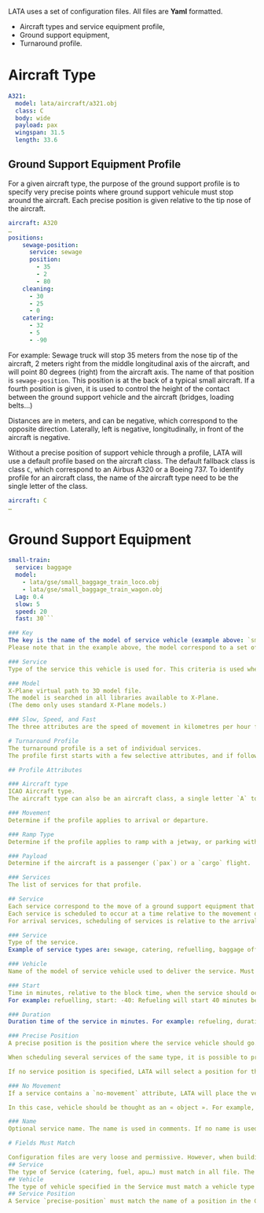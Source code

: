 LATA uses a set of configuration files. All files are **Yaml** formatted.

- Aircraft types and service equipment profile,
- Ground support equipment,
- Turnaround profile.
# Aircraft Type

```yaml
A321:
  model: lata/aircraft/a321.obj
  class: C
  body: wide
  payload: pax
  wingspan: 31.5
  length: 33.6
```

## Ground Support Equipment Profile
For a given aircraft type, the purpose of the ground support profile is to specify very precise points where ground support vehicule must stop around the aircraft.
Each precise position is given relative to the tip nose of the aircraft.


```yaml
aircraft: A320
…
positions:
    sewage-position:
      service: sewage
      position:
        - 35
        - 2
        - 80
    cleaning:
      - 30
      - 25
      - 0
    catering:
      - 32
      - 5
      - -90
```

For example: Sewage truck will stop 35 meters from the nose tip of the aircraft, 2 meters right from the middle longitudinal axis of the aircraft, and will point 80 degrees (right) from the aircraft axis. The name of that position is `sewage-position`. This position is at the back of a typical small aircraft. If a fourth position is given, it is used to control the height of the contact between the ground support vehicle and the aircraft (bridges, loading belts…)

Distances are in meters, and can be negative, which correspond to the opposite direction. Laterally, left is negative, longitudinally, in front of the aircraft is negative.

Without a precise position of support vehicle through a profile, LATA will use a default profile based on the aircraft class. The default fallback class is class `C`, which correspond to an Airbus A320 or a Boeing 737. To identify profile for an aircraft class, the name of the aircraft type need to be the single letter of the class.

```yaml
aircraft: C
…
```

# Ground Support Equipment

```yaml
small-train:
  service: baggage
  model:
    - lata/gse/small_baggage_train_loco.obj
    - lata/gse/small_baggage_train_wagon.obj
  Lag: 0.4
  slow: 5
  speed: 20
  fast: 30```

### Key
The key is the name of the model of service vehicle (example above: `small-train`).
Please note that in the example above, the model correspond to a set of more than one object chained together, one after the other, each after a `lag` distance.

### Service
Type of the service this vehicle is used for. This criteria is used when selecting a vehicle for a service.

### Model
X-Plane virtual path to 3D model file.
The model is searched in all libraries available to X-Plane.
(The demo only uses standard X-Plane models.)

### Slow, Speed, and Fast
The three attributes are the speed of movement in kilometres per hour for the vehicle. Fast is the speed on service roads. Normal is the speed on ramps. Slow is the speed when closing to the aircraft.

# Turnaround Profile
The turnaround profile is a set of individual services.
The profile first starts with a few selective attributes, and if followed by one or more services.

## Profile Attributes

### Aircraft type
ICAO Aircraft type.
The aircraft type can also be an aircraft class, a single letter `A` to `F`, which characterise all aircrafts of that class.

### Movement
Determine if the profile applies to arrival or departure.

### Ramp Type
Determine if the profile applies to ramp with a jetway, or parking with jetway.

### Payload
Determine if the aircraft is a passenger (`pax`) or a `cargo` flight.

### Services
The list of services for that profile.

## Service
Each service correspond to the move of a ground support equipment that first travels from a *parking* to the ramp, then delivers the service to the aircraft, and finally leaves the ramp to a final *destination*.
Each service is scheduled to occur at a time relative to the movement of the flight.
For arrival services, scheduling of services is relative to the arrival time of the flight which correspond to the on-block time. For departure services, scheduling is relative the departure time of the flight, which correspond to the off-block time.

### Service
Type of the service.
Example of service types are: sewage, catering, refuelling, baggage offloading or loading, cargo handling, water, APU, cones…

### Vehicle
Name of the model of service vehicle used to deliver the service. Must correspond to the model of a Ground Support Equipment above.

### Start
Time in minutes, relative to the block time, when the service should occur.
For example: refuelling, start: -40: Refueling will start 40 minutes before the off-bloxk departure time.

### Duration
Duration time of the service in minutes. For example: refueling, duration: 25. Refueling will last 25 minutes after arrival of the service vehicle next to the aircraft. After 25 minutes, the service vehicle will leave to ramp area to its destination.

### Precise Position
A precise position is the position where the service vehicle should go.

When scheduling several services of the same type, it is possible to precise which position to select to avoid these vehicle to collide at the same position. For example, when scheduling two fuel services, it is possible to send each fuel truck under each wing.

If no service position is specified, LATA will select a position for the service. If no position is found, the center of the ramp is selected.

### No Movement
If a service contains a `no-movement` attribute, LATA will place the vehicle for the corresponding service at the service time but will not animate the vehicle. It will remove the vehicle at the end of the service.

In this case, vehicle should be thought as an « object ». For example, it is possible to place cones or chocks around the aircraft and have them disappear at the end of the turnaround. Cones or chocks will appear and disappear but will not be animated.

### Name
Optional service name. The name is used in comments. If no name is used, LATA will assign a unique name.

# Fields Must Match

Configuration files are very loose and permissive. However, when building activity, a few fields must match.
## Service
The type of Service (catering, fuel, apu…) must match in all file. The string used can be anything, it could be `dummy`, however, the word `dummy` must be the service type in the turnaround profile, in the ground support equipment definition (with the 3D model, and the GSE profile. If there is a mismatch, if a turnaround cannot find a Service, or if a service cannot locate a vehicle, warnings will be issued and the Service will be ignored.
## Vehicle
The type of vehicle specified in the Service must match a vehicle type in the ground support equipment definition file. If no vehicle is found, a warning is issued and the service is ignored.
## Service Position
A Service `precise-position` must match the name of a position in the GSE profile. If a precise-position cannot be found, another position for the service is used. If no position can be found, the center of the ramp is used.